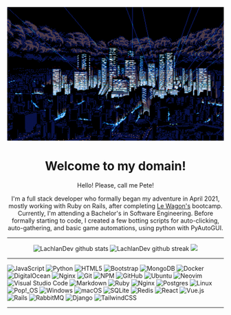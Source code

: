 <div align="center">
  <img width="800" src="https://github.com/petebarbosa/petebarbosa/blob/main/assets/cyber_punk_night.gif">


# Welcome to my domain!

Hello! Please, call me Pete!

I'm a full stack developer who formally began my adventure in April 2021, mostly working with Ruby on Rails, after completing [Le Wagon's](https://github.com/lewagon) bootcamp. Currently, I'm attending a Bachelor's in Software Engineering. Before formally starting to code, I created a few botting scripts for auto-clicking, auto-gathering, and basic game automations, using python with PyAutoGUI.

---------------------

![LachlanDev github stats](https://github-readme-stats.vercel.app/api?username=petebarbosa&show_icons=true&theme=radical&count_private=true&include_all_commits=true) ![LachlanDev github streak](https://github-readme-streak-stats.herokuapp.com/?user=petebarbosa&theme=radical&include_all_commits=true&count_private=true)
![](https://github-readme-stats.vercel.app/api/top-langs/?username=petebarbosa&theme=radical&hide_border=false&include_all_commits=false&count_private=false&layout=compact)

---------------------

</div>

 ![JavaScript](https://img.shields.io/badge/javascript-%23323330.svg?style=for-the-badge&logo=javascript&logoColor=%23F7DF1E) 
 ![Python](https://img.shields.io/badge/python-%2314354C.svg?style=for-the-badge&logo=python&logoColor=white) 
 ![HTML5](https://img.shields.io/badge/html5-%23E34F26.svg?style=for-the-badge&logo=html5&logoColor=white) 
 ![Bootstrap](https://img.shields.io/badge/bootstrap-%23563D7C.svg?style=for-the-badge&logo=bootstrap&logoColor=white) 
 ![MongoDB](https://img.shields.io/badge/MongoDB-%234ea94b.svg?style=for-the-badge&logo=mongodb&logoColor=white) 
 ![Docker](https://img.shields.io/badge/docker-%230db7ed.svg?style=for-the-badge&logo=docker&logoColor=white) 
 ![DigitalOcean](https://img.shields.io/badge/DigitalOcean-%230167ff.svg?style=for-the-badge&logo=digitalOcean&logoColor=white) 
 ![Nginx](https://img.shields.io/badge/nginx-%23009639.svg?style=for-the-badge&logo=nginx&logoColor=white) 
 ![Git](https://img.shields.io/badge/git-%23F05033.svg?style=for-the-badge&logo=git&logoColor=white) 
 ![NPM](https://img.shields.io/badge/NPM-%23000000.svg?style=for-the-badge&logo=npm&logoColor=white) 
 ![GitHub](https://img.shields.io/badge/github-%23121011.svg?style=for-the-badge&logo=github&logoColor=white) 
 ![Ubuntu](https://img.shields.io/badge/Ubuntu-E95420?style=for-the-badge&logo=ubuntu&logoColor=white) 
 ![Neovim](https://img.shields.io/badge/NeoVim-%2357A143.svg?&style=for-the-badge&logo=neovim&logoColor=white) 
 ![Visual Studio Code](https://img.shields.io/badge/Visual%20Studio%20Code-0078d7.svg?style=for-the-badge&logo=visual-studio-code&logoColor=white) 
 ![Markdown](https://img.shields.io/badge/markdown-%23000000.svg?style=for-the-badge&logo=markdown&logoColor=white) 
 ![Ruby](https://img.shields.io/badge/ruby-%23CC342D.svg?style=for-the-badge&logo=ruby&logoColor=white) 
 ![Nginx](https://img.shields.io/badge/nginx-%23009639.svg?style=for-the-badge&logo=nginx&logoColor=white) 
 ![Postgres](https://img.shields.io/badge/postgres-%23316192.svg?style=for-the-badge&logo=postgresql&logoColor=white) 
 ![Linux](https://img.shields.io/badge/Linux-FCC624?style=for-the-badge&logo=linux&logoColor=black) 
 ![Pop!\_OS](https://img.shields.io/badge/Pop!_OS-48B9C7?style=for-the-badge&logo=Pop!_OS&logoColor=white) 
 ![Windows](https://img.shields.io/badge/Windows-0078D6?style=for-the-badge&logo=windows&logoColor=white) 
 ![macOS](https://img.shields.io/badge/mac%20os-000000?style=for-the-badge&logo=macos&logoColor=F0F0F0) 
 ![SQLite](https://img.shields.io/badge/sqlite-%2307405e.svg?style=for-the-badge&logo=sqlite&logoColor=white) 
 ![Redis](https://img.shields.io/badge/redis-%23DD0031.svg?style=for-the-badge&logo=redis&logoColor=white)
 ![React](https://img.shields.io/badge/react-%2320232a.svg?style=for-the-badge&logo=react&logoColor=%2361DAFB)
 ![Vue.js](https://img.shields.io/badge/vuejs-%2335495e.svg?style=for-the-badge&logo=vuedotjs&logoColor=%234FC08D)
 ![Rails](https://img.shields.io/badge/rails-%23CC0000.svg?style=for-the-badge&logo=ruby-on-rails&logoColor=white)
 ![RabbitMQ](https://img.shields.io/badge/Rabbitmq-FF6600?style=for-the-badge&logo=rabbitmq&logoColor=white)
 ![Django](https://img.shields.io/badge/django-%23092E20.svg?style=for-the-badge&logo=django&logoColor=white)
 ![TailwindCSS](https://img.shields.io/badge/tailwindcss-%2338B2AC.svg?style=for-the-badge&logo=tailwind-css&logoColor=white)

---------------------
